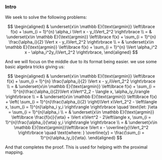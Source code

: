 ### **Intro**

We seek to solve the following problems: 

$$
\begin{aligned}
    & \underset{x\in \mathbb E}{\text{argmin}} 
    \left\lbrace
        f(x)
        +
        \sum_{i = 1}^{n} \alpha_i \Vert x - y_i\Vert_2^2
    \right\rbrace
    \\
    = &
    \underset{x\in \mathbb E}{\text{argmin}} 
    \left\lbrace
        f(x) +
        \sum_{i = 1}^{n} \frac{\alpha_i}{2} \Vert x - y_i\Vert_2^2
    \right\rbrace
    \\
    = &
    \underset{x\in \mathbb E}{\text{argmin}} 
    \left\lbrace
        f(x)
        +
        \sum_{i = 1}^{n} \Vert \alpha_i^2 x - \alpha_i^2y_i\Vert_2^2
    \right\rbrace, 
\end{aligned}
$$

And we will focus on the middle due to its format being easier. we use some basic algebra tricks giving us: 


$$
\begin{aligned}
    & \underset{x\in \mathbb E}{\text{argmin}}
    \left\lbrace
        f(x) + 
        \sum_{i = 1}^{n} \frac{\alpha_i}{2} \Vert x - y_i\Vert_2^2
    \right\rbrace
    \\
    = &
    \underset{x\in \mathbb E}{\text{argmin}}
    \left\lbrace
        f(x) + 
        \sum_{i = 1}^{n}\frac{\alpha_i}{2}\Vert x\Vert^2_2
        - \langle x, \alpha_iy_i\rangle
    \right\rbrace
    \\
    = &
    \underset{x\in \mathbb E}{\text{argmin}}
    \left\lbrace
        f(x) + 
        \left(
            \sum_{i = 1}^{n}\frac{\alpha_i}{2}
        \right)\Vert x\Vert_2^2 - 
        \left\langle x, \sum_{i = 1}^{n}\alpha_i y_i
        \right\rangle
    \right\rbrace \quad \text{let: }\eta = \sum_{i = 1}^{n}\alpha_i
    \\
    = &
    \underset{x\in \mathbb E}{\text{argmin}}
    \left\lbrace
        \frac{f(x)}{\eta} + 
        \Vert x\Vert^2 - 
        2\left\langle x, \sum_{i = 1}^{n}\frac{\alpha_i}{\eta} y_i
        \right\rangle
    \right\rbrace
    \\
    = & 
    \underset{x\in \mathbb E}{\text{argmin}}\left\lbrace
        \Vert x - \overline{y}\Vert_2^2
    \right\rbrace \quad \text{where: } \overline{y} = \frac{\sum_{i = 1}^{n}\alpha_iy_i}{\eta}. 
\end{aligned}
$$

And that completes the proof. This is used for helping with the proximal mapping. 


